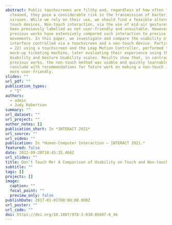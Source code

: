 ```yaml
---
abstract: Public touchscreens are filthy and, regardless of how often they are
  cleaned, they pose a considerable risk in the transmission of bacteria and
  viruses. While we rely on their use, we should find a feasible alternative to
  touch devices. Non-touch interaction, via the use of mid-air gestures, has
  been previously labelled as not user-friendly and unsuitable. However,
  previous works have extensively compared such interaction to precise mouse
  movements. In this paper, we investigate and compare the usability of an
  interface controlled via a touchscreen and a non-touch device. Participants (N
  = 22) using a touchscreen and the Leap Motion Controller, performed tasks on a
  mock-up ticketing machine, later evaluating their experience using the System
  Usability and Gesture Usability scales. Results show that, in contrast to the
  previous works, the non-touch method was usable and quickly learnable. We
  conclude with recommendations for future work on making a non-touch interface
  more user-friendly.
slides: ""
url_pdf: ""
publication_types:
  - "1"
authors:
  - admin
  - Judy Robertson
summary: ""
url_dataset: ""
url_project: ""
author_notes: []
publication_short: In *INTERACT 2021*
url_source: ""
url_video: ""
publication: In *Human-Computer Interaction – INTERACT 2021.*
featured: false
date: 2022-09-20T18:45:25.466Z
url_slides: ""
title: Don’t Touch Me! A Comparison of Usability on Touch and Non-touch Inputs
subtitle: ""
tags: []
projects: []
image:
  caption: ""
  focal_point: ""
  preview_only: false
publishDate: 2017-01-01T00:00:00.000Z
url_poster: ""
url_code: ""
doi: https://doi.org/10.1007/978-3-030-85607-6_46
---
```

